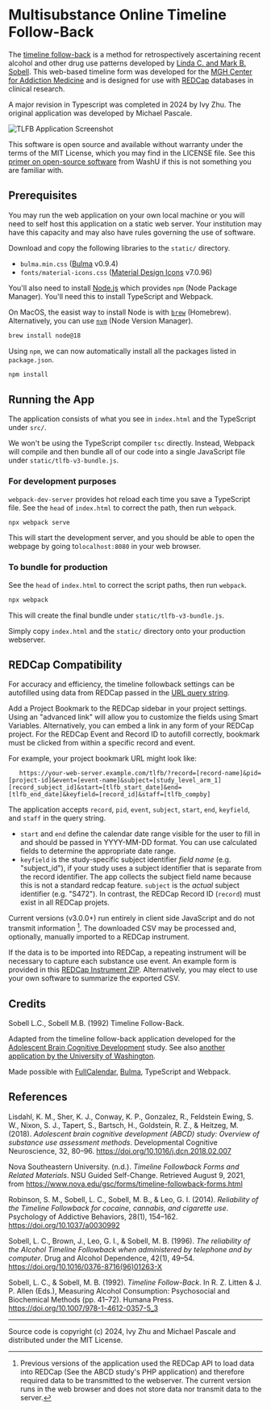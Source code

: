 # Multisubstance Online Timeline Follow-Back

The [timeline follow-back](https://en.wikipedia.org/wiki/Timeline_Followback_Method_Assessment_(Alcohol)) is a method for retrospectively ascertaining recent alcohol and other drug use patterns developed by [Linda C. and Mark B. Sobell](#Credits). This web-based timeline form was developed for the [MGH Center for Addiction Medicine](http://www.mghaddictionmedicine.com/) and is designed for use with [REDCap](https://www.project-redcap.org/) databases in clinical research.

A major revision in Typescript was completed in 2024 by Ivy Zhu. The original application was developed by Michael Pascale.

![TLFB Application Screenshot](https://github.com/user-attachments/assets/67d3ff2f-f43f-485c-ac8a-c0b3d0f13d41)

This software is open source and available without warranty under the terms of the MIT License, which you may find in the LICENSE file. See this [primer on open-source software](https://washu.edu/policies/guide-to-legal-and-ethical-use-of-software/) from WashU if this is not something you are familiar with.

## Prerequisites

You may run the web application on your own local machine or you will need to self host this application on a static web server. Your institution may have this capacity and may also have rules governing the use of software.

Download and copy the following libraries to the `static/` directory.

- `bulma.min.css` ([Bulma](https://bulma.io/) v0.9.4)
- `fonts/material-icons.css` ([Material Design Icons](https://pictogrammers.com/library/mdi/) v7.0.96)

You'll also need to install [Node.js](https://nodejs.org/en) which provides `npm` (Node Package Manager). You'll need this to install TypeScript and Webpack.

On MacOS, the easist way to install Node is with [`brew`](https://brew.sh/) (Homebrew). Alternatively, you can use [`nvm`](https://github.com/nvm-sh/nvm) (Node Version Manager).

```bash
brew install node@18
```

Using `npm`, we can now automatically install all the packages listed in `package.json`.

```bash
npm install
```

## Running the App

The application consists of what you see in `index.html` and the TypeScript under `src/`.

We won't be using the TypeScript compiler `tsc` directly. Instead, Webpack will compile and then bundle all of our code into a single JavaScript file under `static/tlfb-v3-bundle.js`.

### For development purposes

`webpack-dev-server` provides hot reload each time you save a TypeScript file. See the `head` of `index.html` to correct the path, then run `webpack`.

```bash
npx webpack serve
```

This will start the development server, and you should be able to open the webpage by going to`localhost:8080` in your web browser.

### To bundle for production

See the `head` of `index.html` to correct the script paths, then run `webpack`.

```bash
npx webpack
```

This will create the final bundle under `static/tlfb-v3-bundle.js`.

Simply copy `index.html` and the `static/` directory onto your production webserver.

## REDCap Compatibility

For accuracy and efficiency, the timeline followback settings can be autofilled using data from REDCap passed in the [URL query string](https://en.wikipedia.org/wiki/Query_string).

Add a Project Bookmark to the REDCap sidebar in your project settings. Using an "advanced link" will allow you to customize the fields using Smart Variables. Alternatively, you can embed a link in any form of your REDCap project. For the REDCap Event and Record ID to autofill correctly, bookmark must be clicked from within a specific record and event.

For example, your project bookmark URL might look like:
  
```
   https://your-web-server.example.com/tlfb/?record=[record-name]&pid=[project-id]&event=[event-name]&subject=[study_level_arm_1][record_subject_id]&start=[tlfb_start_date]&end=[tlfb_end_date]&keyfield=[record_id]&staff=[tlfb_compby]
```

The application accepts `record`, `pid`, `event`, `subject`, `start`, `end`, `keyfield`, and `staff` in the query string.

- `start` and `end` define the calendar date range visible for the user to fill in and should be passed in YYYY-MM-DD format. You can use calculated fields to determine the appropriate date range.
- `keyfield` is the study-specific subject identifier _field name_ (e.g. "subject_id"), if your study uses a subject identifier that is separate from the record identifier. The app collects the subject field name because this is not a standard redcap feature. `subject` is the _actual_ subject identifier (e.g. "S472"). In contrast, the REDCap Record ID (`record`) must exist in all REDCap projets.

Current versions (v3.0.0+) run entirely in client side JavaScript and do not transmit information [^1]. The downloaded CSV may be processed and, optionally, manually imported to a REDCap instrument.

If the data is to be imported into REDCap, a repeating instrument will be necessary to capture each substance use event. An example form is provided in this [REDCap Instrument ZIP](https://github.com/user-attachments/files/20190265/TimelineFollowback_2025-03-06_1446.zip). Alternatively, you may elect to use your own software to summarize the exported CSV.

## Credits

Sobell L.C., Sobell M.B. (1992) Timeline Follow-Back.

Adapted from the timeline follow-back application developed for the [Adolescent Brain Cognitive Development](https://github.com/ABCD-STUDY/timeline-followback) study. See also [another application by the University of Washington](https://depts.washington.edu/abrc/tlfb/calendar.cgi).

Made possible with [FullCalendar](https://fullcalendar.io/), [Bulma](https://bulma.io/), TypeScript and Webpack.

## References

Lisdahl, K. M., Sher, K. J., Conway, K. P., Gonzalez, R., Feldstein Ewing, S. W., Nixon, S. J., Tapert, S., Bartsch, H., Goldstein, R. Z., & Heitzeg, M. (2018). _Adolescent brain cognitive development (ABCD) study: Overview of substance use assessment methods_. Developmental Cognitive Neuroscience, 32, 80–96. https://doi.org/10.1016/j.dcn.2018.02.007

Nova Southeastern University. (n.d.). _Timeline Followback Forms and Related Materials_. NSU Guided Self-Change. Retrieved August 9, 2021, from https://www.nova.edu/gsc/forms/timeline-followback-forms.html

Robinson, S. M., Sobell, L. C., Sobell, M. B., & Leo, G. I. (2014). _Reliability of the Timeline Followback for cocaine, cannabis, and cigarette use_. Psychology of Addictive Behaviors, 28(1), 154–162. https://doi.org/10.1037/a0030992

Sobell, L. C., Brown, J., Leo, G. I., & Sobell, M. B. (1996). _The reliability of the Alcohol Timeline Followback when administered by telephone and by computer_. Drug and Alcohol Dependence, 42(1), 49–54. https://doi.org/10.1016/0376-8716(96)01263-X

Sobell, L. C., & Sobell, M. B. (1992). _Timeline Follow-Back_. In R. Z. Litten & J. P. Allen (Eds.), Measuring Alcohol Consumption: Psychosocial and Biochemical Methods (pp. 41–72). Humana Press. https://doi.org/10.1007/978-1-4612-0357-5_3


---
Source code is copyright (c) 2024, Ivy Zhu and Michael Pascale and distributed under the MIT License.

[^1]: Previous versions of the application used the REDCap API to load data into REDCap (See the ABCD study's PHP application) and therefore required data to be transmitted to the webserver. The current version runs in the web browser and does not store data nor transmit data to the server.
